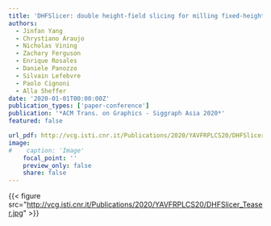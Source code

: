 ```yaml
---
title: 'DHFSlicer: double height-field slicing for milling fixed-height materials'
authors:
  - Jinfan Yang
  - Chrystiano Araujo
  - Nicholas Vining
  - Zachary Ferguson
  - Enrique Rosales
  - Daniele Panozzo
  - Silvain Lefebvre
  - Paolo Cignoni
  - Alla Sheffer
date: '2020-01-01T00:00:00Z'
publication_types: ['paper-conference']
publication: '*ACM Trans. on Graphics - Siggraph Asia 2020*'
featured: false

url_pdf: http://vcg.isti.cnr.it/Publications/2020/YAVFRPLCS20/DHFSlicer_AuthorVersion.pdf
image:
#    caption: 'Image'
    focal_point: ''
    preview_only: false
    share: false
---
```

{{< figure src="http://vcg.isti.cnr.it/Publications/2020/YAVFRPLCS20/DHFSlicer_Teaser.jpg" >}}
